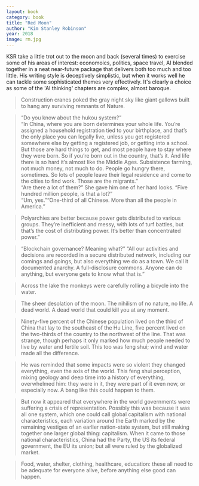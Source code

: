 ```yaml
---
layout: book
category: book
title: "Red Moon"
author: "Kim Stanley Robinson"
year: 2018
image: rm.jpg
---
```

KSR take a little trot out to the moon and back (several times) to exercise some of his areas of interest: economoics, politics, space travel, AI blended together in a neat near-future package that delivers both too much and too little.  His writing style is deceptively simplistic, but when it works well he can tackle some sophisticated themes very effectively.  It's clearly a choice as some of the 'AI thinking' chapters are complex, almost baroque.

> Construction cranes poked the gray night sky like giant gallows built to hang any surviving remnants of Nature. 

> “Do you know about the hukou system?”  
“In China, where you are born determines your whole life. You’re assigned a household registration tied to your birthplace, and that’s the only place you can legally live, unless you get registered somewhere else by getting a registered job, or getting into a school. But those are hard things to get, and most people have to stay where they were born. So if you’re born out in the country, that’s it. And life there is so hard it’s almost like the Middle Ages. Subsistence farming, not much money, not much to do. People go hungry there, sometimes. So lots of people leave their legal residence and come to the cities to find work. Those are the migrants.”  
“Are there a lot of them?” She gave him one of her hard looks. “Five hundred million people, is that a lot?”  
“Um, yes.”“One-third of all Chinese. More than all the people in America.”

> Polyarchies are better because power gets distributed to various groups. They’re inefficient and messy, with lots of turf battles, but that’s the cost of distributing power. It’s better than concentrated power.”

> “Blockchain governance? Meaning what?”
“All our activities and decisions are recorded in a secure distributed network, including our comings and goings, but also everything we do as a town. We call it documented anarchy. A full-disclosure commons. Anyone can do anything, but everyone gets to know what that is.”

> Across the lake the monkeys were carefully rolling a bicycle into the water.

> The sheer desolation of the moon. The nihilism of no nature, no life. A dead world. A dead world that could kill you at any moment.

> Ninety-five percent of the Chinese population lived on the third of China that lay to the southeast of the Hu Line, five percent lived on the two-thirds of the country to the northwest of the line. That was strange, though perhaps it only marked how much people needed to live by water and fertile soil. This too was feng shui; wind and water made all the difference.

> He was reminded that some impacts were so violent they changed everything, even the axis of the world. This feng shui perception, mixing geology and deep time into a history of everything, overwhelmed him: they were in it, they were part of it even now, or especially now. A bang like this could happen to them.

> But now it appeared that everywhere in the world governments were suffering a crisis of representation. Possibly this was because it was all one system, which one could call global capitalism with national characteristics, each variation around the Earth marked by the remaining vestiges of an earlier nation-state system, but still making together one larger global thing: capitalism. When it came to those national characteristics, China had the Party, the US its federal government, the EU its union; but all were ruled by the globalized market.

> Food, water, shelter, clothing, healthcare, education: these all need to be adequate for everyone alive, before anything else good can happen.
